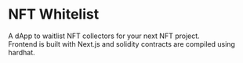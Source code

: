 # NFT Whitelist

A dApp to waitlist NFT collectors for your next NFT project.<br>
Frontend is built with Next.js and solidity contracts are compiled using hardhat.